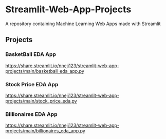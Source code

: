 # Streamlit-Web-App-Projects
A repository containing Machine Learning Web Apps made with Streamlit

## Projects
### BasketBall EDA App
https://share.streamlit.io/nneji123/streamlit-web-app-projects/main/basketball_eda_app.py

### Stock Price EDA App
https://share.streamlit.io/nneji123/streamlit-web-app-projects/main/stock_price_eda.py

### Billionaires EDA App
https://share.streamlit.io/nneji123/streamlit-web-app-projects/main/billionaires_eda_app.py
